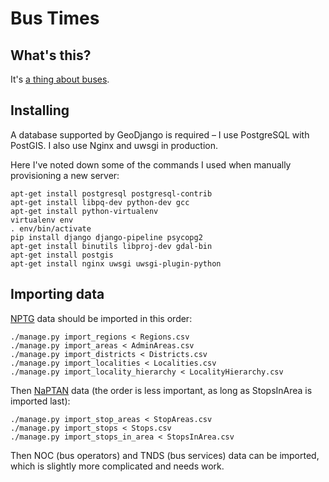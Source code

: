 # Bus Times

## What's this?

It's [a thing about buses](https://bustimes.org.uk/).

## Installing

A database supported by GeoDjango is required – I use PostgreSQL with PostGIS.
I also use Nginx and uwsgi in production.

Here I've noted down some of the commands I used when manually provisioning a new server:

    apt-get install postgresql postgresql-contrib
    apt-get install libpq-dev python-dev gcc
    apt-get install python-virtualenv
    virtualenv env
    . env/bin/activate
    pip install django django-pipeline psycopg2
    apt-get install binutils libproj-dev gdal-bin
    apt-get install postgis
    apt-get install nginx uwsgi uwsgi-plugin-python

## Importing data

[NPTG][nptg] data should be imported in this order:

    ./manage.py import_regions < Regions.csv
    ./manage.py import_areas < AdminAreas.csv
    ./manage.py import_districts < Districts.csv
    ./manage.py import_localities < Localities.csv
    ./manage.py import_locality_hierarchy < LocalityHierarchy.csv

 Then [NaPTAN][naptan] data (the order is less important, as long as StopsInArea is imported last):

    ./manage.py import_stop_areas < StopAreas.csv
    ./manage.py import_stops < Stops.csv
    ./manage.py import_stops_in_area < StopsInArea.csv

Then NOC (bus operators) and TNDS (bus services) data can be imported,
which is slightly more complicated and needs work.

[nptg]: http://data.gov.uk/dataset/nptg
[naptan]: http://data.gov.uk/dataset/naptan
